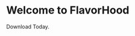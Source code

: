 <!DOCTYPE html>
<html>
<body>
<h1>Welcome to FlavorHood</h1>
<p>Download Today.</p>
</body>
</html>
